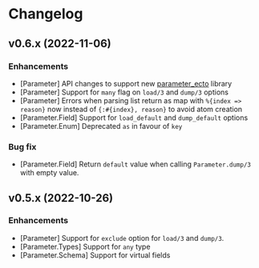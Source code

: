 # Changelog

## v0.6.x (2022-11-06)

### Enhancements

  * [Parameter] API changes to support new [parameter_ecto](https://github.com/phcurado/parameter_ecto) library
  * [Parameter] Support for `many` flag on  `load/3` and `dump/3` options
  * [Parameter] Errors when parsing list return as map with `%{index => reason}` now instead of `{:#{index}, reason}` to avoid atom creation
  * [Parameter.Field] Support for `load_default` and `dump_default` options
  * [Parameter.Enum] Deprecated `as` in favour of `key`

### Bug fix

  * [Parameter.Field] Return `default` value when calling `Parameter.dump/3` with empty value.

## v0.5.x (2022-10-26)

### Enhancements

  * [Parameter] Support for `exclude` option for `load/3` and `dump/3`.
  * [Parameter.Types] Support for `any` type
  * [Parameter.Schema] Support for virtual fields